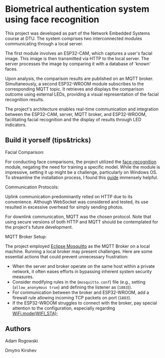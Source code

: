 # Biometrical authentication system using face recognition

This project was developed as part of the Network Embedded Systems course at DTU. The system comprises two interconnected modules communicating through a local server.

The first module involves an ESP32-CAM, which captures a user's facial image. This image is then transmitted via HTTP to the local server. The server processes the image by comparing it with a database of 'known' faces.

Upon analysis, the comparison results are published on an MQTT broker. Simultaneously, a second ESP32-WROOM module subscribes to the corresponding MQTT topic. It retrieves and displays the comparison outcome using external LEDs, providing a visual representation of the facial recognition results.

The project's architecture enables real-time communication and integration between the ESP32-CAM, server, MQTT broker, and ESP32-WROOM, facilitating facial recognition and the display of results through LED indicators.

## Build it yorself (tips&tricks)

Facial Comparison:

For conducting face comparisons, the project utilized the [face-recognition](https://pypi.org/project/face-recognition/) module, negating the need for training a specific model. While the module is impressive, setting it up might be a challenge, particularly on Windows OS. To streamline the installation process, I found this [guide](https://github.com/ageitgey/face_recognition/issues/175#issue-257710508) immensely helpful.

Communication Protocols:

Uplink communication predominantly relied on HTTP due to its convenience. Although WebSocket was considered and tested, its use resulted in excessive overhead for simply sending photos.

For downlink communication, MQTT was the chosen protocol. Note that using secure versions of both HTTP and MQTT should be contemplated for the project's future development.

MQTT Broker Setup:

The project employed [Eclipse Mosquitto](https://mosquitto.org/) as the MQTT Broker on a local machine. Running a local broker may present challenges. Here are some essential actions that could prevent unnecessary frustration:

- When the server and broker operate on the same host within a private network, it often eases efforts in bypassing inherent system security measures.
- Consider modifying rules in the (`mosquitto.conf`) file (e.g., setting (`allow_anonymous true`) and defining the listener as (`1883`)).
- For communication between the broker and ESP32-WROOM, add a firewall rule allowing incoming TCP packets on port (`1883`).
- If the ESP32-WROOM struggles to connect with the broker, pay special attention to the configuration, especially regarding [WiFi.mode(WIFI_STA);](https://github.com/knolleary/pubsubclient/issues/138)

## Authors

Adam Rogowski

Dmytro Kirshev
